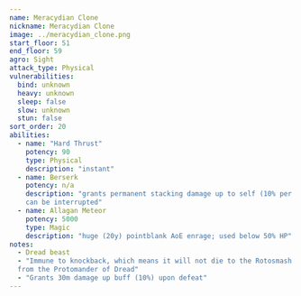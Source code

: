 ```yaml
---
name: Meracydian Clone
nickname: Meracydian Clone
image: ../meracydian_clone.png
start_floor: 51
end_floor: 59
agro: Sight
attack_type: Physical
vulnerabilities:
  bind: unknown
  heavy: unknown
  sleep: false
  slow: unknown
  stun: false
sort_order: 20
abilities: 
  - name: "Hard Thrust"
    potency: 90
    type: Physical
    description: "instant"
  - name: Berserk
    potency: n/a
    description: "grants permanent stacking damage up to self (10% per stack);
    can be interrupted"
  - name: Allagan Meteor
    potency: 5000
    type: Magic
    description: "huge (20y) pointblank AoE enrage; used below 50% HP"
notes:
  - Dread beast
  - "Immune to knockback, which means it will not die to the Rotosmash ability
  from the Protomander of Dread"
  - "Grants 30m damage up buff (10%) upon defeat"
---
```


